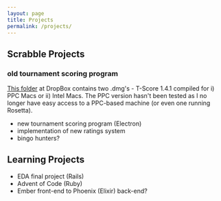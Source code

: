 ```yaml
---
layout: page
title: Projects
permalink: /projects/
---
```

## Scrabble Projects

### old tournament scoring program

[This folder](https://www.dropbox.com/sh/o87m9vfi13ykrqo/AAD2HRFx3u3yfe7cVODJPBCOa?dl=0) at DropBox contains two .dmg's - T-Score 1.4.1 compiled for i) PPC Macs or ii) Intel Macs. The PPC version hasn't been tested as I no longer have easy access to a PPC-based machine (or even one running Rosetta).

* new tournament scoring program (Electron)
* implementation of new ratings system
* bingo hunters?

## Learning Projects

* EDA final project (Rails)
* Advent of Code (Ruby)
* Ember front-end to Phoenix (Elixir) back-end?

<!-- This is the base Jekyll theme. You can find out more info about customizing your Jekyll theme, as well as basic Jekyll usage documentation at [jekyllrb.com](http://jekyllrb.com/)

You can find the source code for the Jekyll new theme at:
{% include icon-github.html username="jglovier" %} /
[jekyll-new](https://github.com/jglovier/jekyll-new)

You can find the source code for Jekyll at
{% include icon-github.html username="jekyll" %} /
[jekyll](https://github.com/jekyll/jekyll) -->
